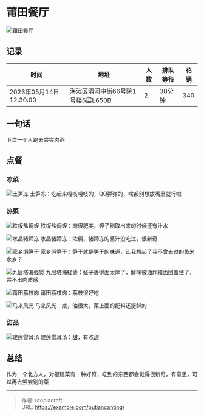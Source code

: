 # 莆田餐厅


<!--more-->

![莆田餐厅](莆田餐厅.png)

## 记录
| 时间                   | 地址                              | 人数 | 排队等待 | 花销 |
| ---------------------- | --------------------------------- | ---- | -------- | ---- |
| 2023年05月14日12:30:00 | 海淀区清河中街66号院1号楼6层L650B | 2    | 30分钟   | 340  |

## 一句话
下次一个人跑去尝尝肉燕

## 点餐
### 凉菜

![土笋冻](土笋冻.png)
土笋冻：吃起来嘎吱嘎吱的，QQ弹弹的，啥都别想放嘴里就行啦  

### 热菜

![铁板盐焗蛏](铁板盐焗蛏.png)
铁板盐焗蛏：肉很肥美，蛏子刚取出来的时候还有汁水  


![水晶猪蹄冻](水晶猪蹄冻.png)
水晶猪蹄冻：浓稠，猪蹄冻的酱汁没吃过，很新奇  

![家乡焖笋干](家乡焖笋干.png)
家乡焖笋干：笋干就是笋干的味道，让我想起了我不曾去过的鱼米水乡？

![九层塔海蛏煲](九层塔海蛏煲.png)
九层塔海蛏煲：蛏子裹得面太厚了，鲜味被油炸和面团盖住了，尝不出肉质感  


![莆田荔枝肉](莆田荔枝肉.png)
莆田荔枝肉：荔枝很好吃  

![马来风光](马来风光.png)
马来风光：咸，油很大，菜上面的配料还挺鲜的  

### 甜品
![建莲雪耳汤](建莲雪耳汤.png)
建莲雪耳汤：甜，有点甜  

## 总结
作为一个北方人，对福建菜有一种好奇，吃到的东西都会觉得很新奇，有意思，可以再去尝尝别的菜  





---

> 作者: utopiacraft  
> URL: https://example.com/putiancanting/  

